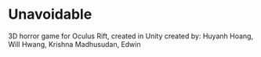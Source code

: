 # Unavoidable
3D horror game for Oculus Rift, created in Unity
created by:
Huyanh Hoang, Will Hwang, Krishna Madhusudan, Edwin

